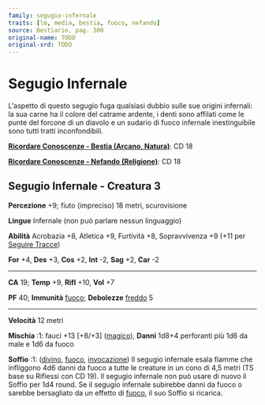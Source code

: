 ```yaml
---
family: segugio-infernale
traits: [lm, media, bestia, fuoco, nefando]
source: Bestiario, pag. 300
original-name: TODO
original-srd: TODO
---
```


# Segugio Infernale

L'aspetto di questo segugio fuga qualsiasi dubbio sulle sue origini infernali:
la sua carne ha il colore del catrame ardente, i denti sono affilati come le
punte del forcone di un diavolo e un sudario di fuoco infernale inestinguibile
sono tutti tratti inconfondibili.

**[Ricordare Conoscenze - Bestia (Arcano, Natura)](/azioni/abilita/ricordare-conoscenze)**:
CD 18

**[Ricordare Conoscenze - Nefando (Religione)](/azioni/abilita/ricordare-conoscenze)**:
CD 18

## Segugio Infernale - Creatura 3

**Percezione** +9; fiuto (impreciso) 18 metri, scurovisione

**Lingue** Infernale (non può parlare nessun linguaggio)

**Abilità** Acrobazia +8, Atletica +9, Furtività +8, Sopravvivenza +9 (+11 per
[Seguire Tracce](/azioni/seguire-tracce))

**For** +4, **Des** +3, **Cos** +2, **Int** -2, **Sag** +2, **Car** -2

---

**CA** 19; **Temp** +9, **Rifl** +10, **Vol** +7

**PF** 40; **Immunità** [fuoco](/tratti/fuoco); **Debolezze**
[freddo](/tratti/freddo) 5

---

**Velocità** 12 metri

**Mischia** :1: fauci +13 \[+8/+3] ([magico](/tratti/magico)), **Danni** 1d8+4
perforanti più 1d6 da male e 1d6 da fuoco

**Soffio** :1: ([divino](/tratti/divino), [fuoco](/tratti/fuoco),
[invocazione](/tratti/invocazione)) Il segugio infernale esala fiamme che
infliggono 4d6 danni da fuoco a tutte le creature in un cono di 4,5 metri (TS
base su Riflessi con CD 19). Il segugio infernale non può usare di nuovo il
Soffio per 1d4 round. Se il segugio infernale subirebbe danni da fuoco o sarebbe
bersagliato da un effetto di [fuoco](/tratti/fuoco), il suo Soffio si ricarica.
